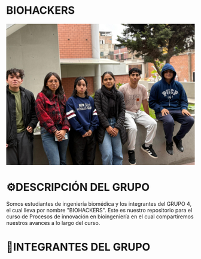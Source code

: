 # BIOHACKERS
![fotogrupal](imagenes/475dc60c-4b9c-4588-8590-42f3f7b7c5ab.jfif)
# ⚙DESCRIPCIÓN DEL GRUPO
Somos estudiantes de ingeniería biomédica y los integrantes del GRUPO 4, el cual lleva por nombre "BIOHACKERS". Este es nuestro repositorio para el curso de Procesos de innovación en bioingeniería en el cual compartiremos nuestros avances a lo largo del curso.
# 🎇INTEGRANTES DEL GRUPO
